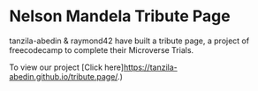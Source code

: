 # Nelson Mandela Tribute Page

tanzila-abedin & raymond42 have built a tribute page, a project of freecodecamp to complete their Microverse Trials.

To view our project  [Click here]https://tanzila-abedin.github.io/tribute.page/.)
